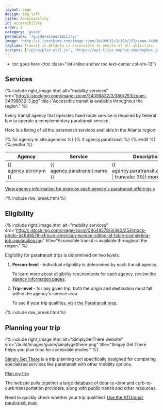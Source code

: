 ```yaml
---
layout: page
design: img_left
title: Accessibility
id: accessibility
order: 1
category: 'guide'
permalink: '/guide/accessibility/'
image: "http://i.istockimg.com/image-zoom/34098832/3/380/253/zoom-34098832-3.jpg"
tagline: Transit in Atlanta is accessible to people of all abilities.  Paratransit, as well as most fixed route (i.e., bus and train) service, is available to eligible seniors and persons with disabilities.
scripts: ["/plan/plan-util.js", "https://api.tiles.mapbox.com/mapbox.js/plugins/turf/v2.0.0/turf.min.js"]
---
```


* toc goes here
{:toc class="list-inline anchor toc text-center col-sm-12"}

## Services

{% include right_image.html alt="mobility services" src="http://i.istockimg.com/image-zoom/34098832/3/380/253/zoom-34098832-3.jpg" title="Accessible transit is available throughout the region." %}

Every transit agency that operates fixed route service is required by federal law to operate a complementary paratransit service.

Here is a listing of all the paratransit services available in the Atlanta region:

<div class="row">
<div class="col-sm-6">
	<table class="table">
		<thead>
			<th>Agency</th><th>Service</th><th>Description</th><th>Website</th>
		</thead>
		<tbody>
			{% for agency in site.agencies %}
			{% if agency.paratransit %}
			<tr><td>{{ agency.acronym }}</td><td>{{ agency.paratransit.name }}</td><td>{{ agency.paratransit.description | truncate: 30}} <a href="{{ agency.url }}#paratransit">more »</a></td><td><a target="_blank" href="{{ agency.paratransit.url }}">link<i class="fa fa-external-link left-5"></i><span class="sr-only">Paratransit website link</span></a></td></tr>
			{% endif %}
			{% endfor %}
		</tbody>
	</table>
</div>
</div>

[View agency information for more on each agency's paratransit offerings »](/about/agencies)

{% include row_break.html %}

## Eligibility

{% include right_image.html alt="mobility services" src="http://i.istockimg.com/image-zoom/54648578/3/380/253/stock-photo-54648578-african-american-woman-sitting-at-table-completing-job-application.jpg" title="Accessible transit is available throughout the region." %}

Eligibility for paratransit trips is determined on two levels:

1. **Person-level** - individual eligibility is determined by each transit agency.  

   To learn more about eligibility requirements for each agency, [review the agency information pages](/about/agencies).
2. **Trip-level** - for any given trip, both the origin and destination must fall within the agency's service area.  

   To see if your trip qualifies, [visit the Paratransit map](/maps/paratransit).

{% include row_break.html %}

## Planning your trip


{% include right_image.html alt="SimplyGetThere website" src="/build/images/guide/simplygetthere.png" title="Simply Get There helps you plan trips for accessible modes." %}


[Simply Get There](http://www.simplygetthere.org) is a trip planning tool specifically designed for comparing specialized services like paratransit with other mobility options.

[<i class="fa fa-arrow-circle-o-right right-5"></i>Plan my trip](http://oneclick-arc.camsys-apps.com/)

The website pulls together a large database of door-to-door and curb-to-curb transportation providers, along with public transit and other resources.

Need to quickly check whether your trip qualifies?  [Use the ATLtransit paratransit map.](/maps/paratransit)
